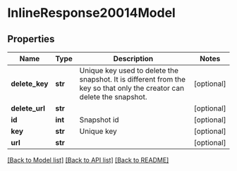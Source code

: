 # InlineResponse20014Model

## Properties
Name | Type | Description | Notes
------------ | ------------- | ------------- | -------------
**delete_key** | **str** | Unique key used to delete the snapshot. It is different from the key so that only the creator can delete the snapshot. | [optional] 
**delete_url** | **str** |  | [optional] 
**id** | **int** | Snapshot id | [optional] 
**key** | **str** | Unique key | [optional] 
**url** | **str** |  | [optional] 

[[Back to Model list]](../README.md#documentation-for-models) [[Back to API list]](../README.md#documentation-for-api-endpoints) [[Back to README]](../README.md)


